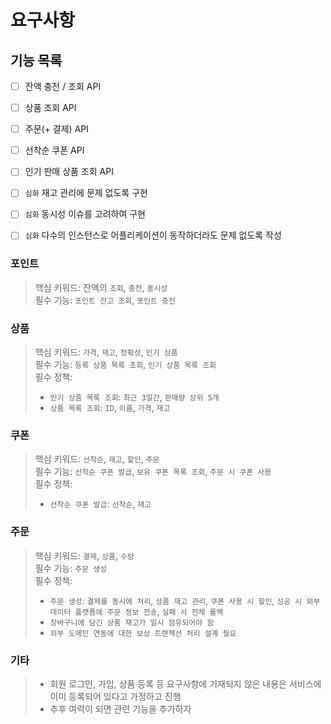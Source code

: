 # 요구사항

## 기능 목록
- [ ] 잔액 충전 / 조회 API
- [ ] 상품 조회 API
- [ ] 주문(+ 결제) API
- [ ] 선착순 쿠폰 API
- [ ] 인기 판매 상품 조회 API

- [ ] `심화` 재고 관리에 문제 없도록 구현
- [ ] `심화` 동시성 이슈를 고려하여 구현
- [ ] `심화` 다수의 인스턴스로 어플리케이션이 동작하더라도 문제 없도록 작성

### 포인트
> 핵심 키워드: 잔액의 `조회`, `충전`, `동시성` <br/>
> 필수 기능: `포인트 잔고 조회`, `포인트 충전` <br/>

### 상품
> 핵심 키워드: `가격`, `재고`, `정확성`, `인기 상품` <br/>
> 필수 기능: `등록 상품 목록 조회`, `인기 상품 목록 조회` <br/>
> 필수 정책: 
> - `인기 상품 목록 조회`: `최근 3일간`, `판매량 상위 5개`
> - `상품 목록 조회`: `ID`, `이름`, `가격`, `재고`

### 쿠폰
> 핵심 키워드: `선착순`, `재고`, `할인`, `주문` <br/>
> 필수 기능: `선착순 쿠폰 발급`, `보유 쿠폰 목록 조회`, `주문 시 쿠폰 사용` <br/>
> 필수 정책: 
> - `선착순 쿠폰 발급`: `선착순`, `재고`

### 주문
> 핵심 키워드: `결제`, `상품`, `수량` <br/>
> 필수 기능: `주문 생성` <br/>
> 필수 정책:
> - `주문 생성`: 
> `결제를 동시에 처리`, `상품 재고 관리`, `쿠폰 사용 시 할인`, 
> `성공 시 외부 데이터 플랫폼에 주문 정보 전송`, `실패 시 전체 롤백`
> - `장바구니에 담긴 상품 재고가 일시 점유되어야 함`
> - `외부 도메인 연동에 대한 보상 트랜잭션 처리 설계 필요`

### 기타
> - 회원 로그인, 가입, 상품 등록 등 요구사항에 기재되지 않은 내용은 
  서비스에 이미 등록되어 있다고 가정하고 진행
> - 추후 여력이 되면 관련 기능을 추가하자
